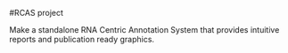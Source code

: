 #RCAS project

Make a standalone RNA Centric Annotation System that provides intuitive reports and publication ready graphics.
